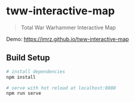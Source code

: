 # tww-interactive-map

> Total War Warhammer Interactive Map

Demo: https://imrz.github.io/tww-interactive-map

## Build Setup

``` bash
# install dependencies
npm install

# serve with hot reload at localhost:8080
npm run serve
```
